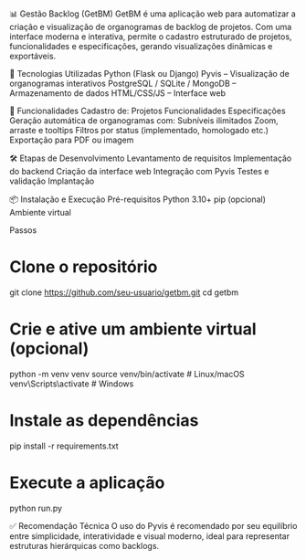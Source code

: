 📊 Gestão Backlog (GetBM)
GetBM é uma aplicação web para automatizar a criação e visualização de organogramas de backlog de projetos. Com uma interface moderna e interativa, permite o cadastro estruturado de projetos, funcionalidades e especificações, gerando visualizações dinâmicas e exportáveis.

🚀 Tecnologias Utilizadas
Python (Flask ou Django)
Pyvis – Visualização de organogramas interativos
PostgreSQL / SQLite / MongoDB – Armazenamento de dados
HTML/CSS/JS – Interface web

🔧 Funcionalidades
Cadastro de:
Projetos
Funcionalidades
Especificações
Geração automática de organogramas com:
Subníveis ilimitados
Zoom, arraste e tooltips
Filtros por status (implementado, homologado etc.)
Exportação para PDF ou imagem

🛠️ Etapas de Desenvolvimento
Levantamento de requisitos
Implementação do backend
Criação da interface web
Integração com Pyvis
Testes e validação
Implantação

📦 Instalação e Execução
Pré-requisitos
Python 3.10+
pip
(opcional) Ambiente virtual

Passos
# Clone o repositório
git clone https://github.com/seu-usuario/getbm.git
cd getbm

# Crie e ative um ambiente virtual (opcional)
python -m venv venv
source venv/bin/activate  # Linux/macOS
venv\Scripts\activate     # Windows

# Instale as dependências
pip install -r requirements.txt

# Execute a aplicação
python run.py


✅ Recomendação Técnica
O uso do Pyvis é recomendado por seu equilíbrio entre simplicidade, interatividade e visual moderno, ideal para representar estruturas hierárquicas como backlogs.

